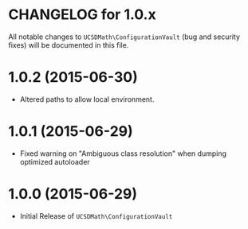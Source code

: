 CHANGELOG for 1.0.x===================All notable changes to `UCSDMath\ConfigurationVault` (bug and security fixes) willbe documented in this file.# 1.0.2 (2015-06-30) - Altered paths to allow local environment.# 1.0.1 (2015-06-29) - Fixed warning on "Ambiguous class resolution" when dumping optimized autoloader# 1.0.0 (2015-06-29) - Initial Release of `UCSDMath\ConfigurationVault`
